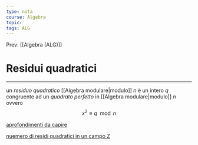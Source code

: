 ```yaml
---
type: nota
course: Algebra
topic: 
tags: ALG
---
```


Prev: [[Algebra (ALG)]]

# Residui quadratici
---
un _residuo quadratico_ [[Algebra modulare|modulo]] $n$ è un intero $q$ congruente ad un _quadrato perfetto_ in [[Algebra modulare|modulo]] $n$  ovvero 
$$x^{2} \equiv q \mod   n$$


[aprofondimenti da capire](https://en.wikipedia.org/wiki/Quadratic_residue)

[nuemero di residi quadratici in un campo Z](https://en.wikipedia.org/wiki/Euler%27s_criterion)